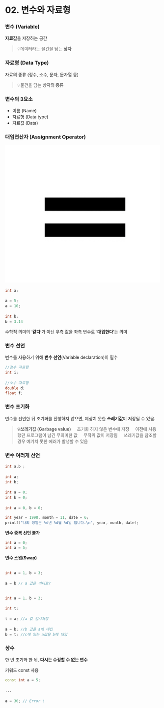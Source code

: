 # 02. 변수와 자료형

### 변수 (Variable)

**자료값**을 저장하는 공간 


>💡데이터라는 물건을 담는 **상자**



### 자료형 (Data Type)

자료의 종류 (정수, 소수, 문자, 문자열 등)


>💡물건을 담는 **상자의 종류**



### 변수의 3요소

- 이름 (Name)
- 자료형 (Data type)
- 자료값 (Data)

### **대입연산자 (Assignment Operator)**

![02-01.png](02-01.png)

```cpp
int a; 

a = 5; 
a = 10;

int b;
b = 3.14 

```

수학적 의미의 ‘**같다**’가 아닌 우측 값을 좌측 변수로 ‘**대입한다**’는 의미

### 변수 선언

변수를 사용하기 위해 **변수 선언**(Variable declaration)이 필수

```cpp
//정수 자료형
int i;

//소수 자료형
double d;
float f;

```

### 변수 초기화

변수를 선언한 뒤 초기화를 진행하지 않으면, 예상치 못한 **쓰레기값**이 저장될 수 있음.

>**💡쓰레기값 (Garbage value)**
&nbsp;&nbsp;&nbsp;&nbsp;초기화 하지 않은 변수에 저장
&nbsp;&nbsp;&nbsp;&nbsp;이전에 사용했던 프로그램이 남긴 무의미한 값
&nbsp;&nbsp;&nbsp;&nbsp;무작위 값이 저장됨
&nbsp;&nbsp;&nbsp;&nbsp;쓰레기값을 참조할 경우 예기치 못한 에러가 발생할 수 있음


### 변수 여러개 선언

```cpp
int a,b ;

int a; 
int b;

int a = 0; 
int b = 0;

int a = 0, b = 0;

```

```c
int year = 1998, month = 11, date = 6;
printf("나의 생일은 %d년 %d월 %d일 입니다.\n", year, month, date);
```

**변수 중복 선언 불가**

```c
int a = 0;
int a = 5;
```

**변수 스왑(Swap)**

```c

int a = 1, b = 3;

a = b // a 값은 어디로?

```

```c

int a = 1, b = 3;

int t;

t = a; //a 값 임시저장

a = b; //b 값을 a에 대입
b = t; //c에 있는 a값을 b에 대입
```

### 상수

한 번 초기화 한 뒤, **다시는 수정할 수 없는 변수**

키워드 const 사용

```cpp
const int a = 5;

...

a = 30; // Error !
```